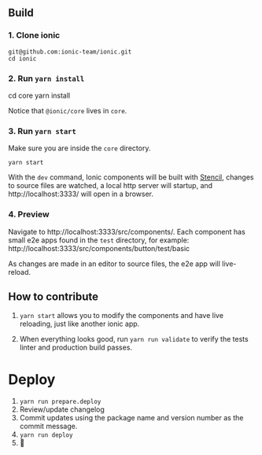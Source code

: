 
## Build

### 1. Clone ionic

    git@github.com:ionic-team/ionic.git
    cd ionic

### 2. Run `yarn install`

  cd core
  yarn install


Notice that `@ionic/core` lives in `core`.

### 3. Run `yarn start`

Make sure you are inside the `core` directory.

    yarn start

With the `dev` command, Ionic components will be built with [Stencil](https://stenciljs.com/), changes to source files are watched, a local http server will startup, and http://localhost:3333/ will open in a browser.

### 4. Preview

Navigate to http://localhost:3333/src/components/. Each component has small e2e apps found in the `test` directory, for example: http://localhost:3333/src/components/button/test/basic

As changes are made in an editor to source files, the e2e app will live-reload.

## How to contribute

1. `yarn start` allows you to modify the components and have live reloading, just like another ionic app.

2. When everything looks good, run  `yarn run validate` to verify the tests linter and production build passes.


# Deploy

1. `yarn run prepare.deploy`
2. Review/update changelog
3. Commit updates using the package name and version number as the commit message.
4. `yarn run deploy`
5. :tada:
